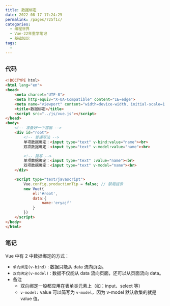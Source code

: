 ```yaml
---
title: 数据绑定
date: 2022-08-17 17:24:25
permalink: /pages/725f1c/
categories:
  - 编程世界
  - Vue-22年重学笔记
  - 基础知识
tags:
  - 
---
```


## ` 代码 `

```html
<!DOCTYPE html>
<html lang="en">
<head>
    <meta charset="UTF-8">
    <meta http-equiv="X-UA-Compatible" content="IE=edge">
    <meta name="viewport" content="width=device-width, initial-scale=1.0">
    <title>数据绑定</title>
    <script src="../js/vue.js"></script>
</head>
<body>
    <!-- 准备好一个容器 -->
    <div id="root">
        <!-- 普通写法 -->
        单项数据绑定：<input type="text" v-bind:value="name"><br>
        双项数据绑定：<input type="text" v-model:value="name"><br>

        <!-- 简写 -->
        单项数据绑定：<input type="text" :value="name"><br>
        双项数据绑定：<input type="text" v-model="name"><br>
    </div>

    <script type="text/javascript">
        Vue.config.productionTip = false; // 禁用提示
        new Vue({
            el:'#root',
            data:{
                name:'eryajf'
            }
        })
    </script>
</body>
</html>
```

## ` 笔记 `

Vue 中有 2 中数据绑定的方式：

- `单向绑定(v-bind)：`数据只能从 data 流向页面。
- `双向绑定(v-model)：`数据不仅能从 data 流向页面，还可以从页面流向 data。
- 备注
  - 双向绑定一般都应用在表单类元素上（如：input、select 等）
  - `v-model:` value 可以简写为 `v-model`，因为 v-model 默认收集的就是 value 值。
